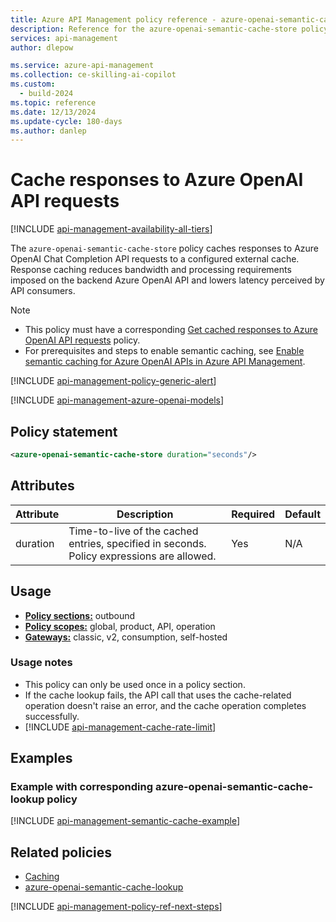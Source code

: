 ```yaml
---
title: Azure API Management policy reference - azure-openai-semantic-cache-store
description: Reference for the azure-openai-semantic-cache-store policy available for use in Azure API Management. Provides policy usage, settings, and examples.
services: api-management
author: dlepow

ms.service: azure-api-management
ms.collection: ce-skilling-ai-copilot
ms.custom:
  - build-2024
ms.topic: reference
ms.date: 12/13/2024
ms.update-cycle: 180-days
ms.author: danlep
---
```


# Cache responses to Azure OpenAI API requests

[!INCLUDE [api-management-availability-all-tiers](../../includes/api-management-availability-all-tiers.md)]

The `azure-openai-semantic-cache-store` policy caches responses to Azure OpenAI Chat Completion API requests to a configured external cache. Response caching reduces bandwidth and processing requirements imposed on the backend Azure OpenAI API and lowers latency perceived by API consumers.

> [!NOTE]
> * This policy must have a corresponding [Get cached responses to Azure OpenAI API requests](azure-openai-semantic-cache-lookup-policy.md) policy. 
> * For prerequisites and steps to enable semantic caching, see [Enable semantic caching for Azure OpenAI APIs in Azure API Management](azure-openai-enable-semantic-caching.md).

[!INCLUDE [api-management-policy-generic-alert](../../includes/api-management-policy-generic-alert.md)]

[!INCLUDE [api-management-azure-openai-models](../../includes/api-management-azure-openai-models.md)]

## Policy statement

```xml
<azure-openai-semantic-cache-store duration="seconds"/>
```


## Attributes

| Attribute         | Description                                            | Required | Default |
| ----------------- | ------------------------------------------------------ | -------- | ------- |
| duration         | Time-to-live of the cached entries, specified in seconds. Policy expressions are allowed.    | Yes      | N/A               |


## Usage

- [**Policy sections:**](./api-management-howto-policies.md#understanding-policy-configuration) outbound
- [**Policy scopes:**](./api-management-howto-policies.md#scopes) global, product, API, operation
-  [**Gateways:**](api-management-gateways-overview.md) classic, v2, consumption, self-hosted

### Usage notes

- This policy can only be used once in a policy section.
- If the cache lookup fails, the API call that uses the cache-related operation doesn't raise an error, and the cache operation completes successfully. 
- [!INCLUDE [api-management-cache-rate-limit](../../includes/api-management-cache-rate-limit.md)]

## Examples

### Example with corresponding azure-openai-semantic-cache-lookup policy

[!INCLUDE [api-management-semantic-cache-example](../../includes/api-management-semantic-cache-example.md)]

## Related policies

* [Caching](api-management-policies.md#caching)
* [azure-openai-semantic-cache-lookup](azure-openai-semantic-cache-lookup-policy.md)

[!INCLUDE [api-management-policy-ref-next-steps](../../includes/api-management-policy-ref-next-steps.md)]
